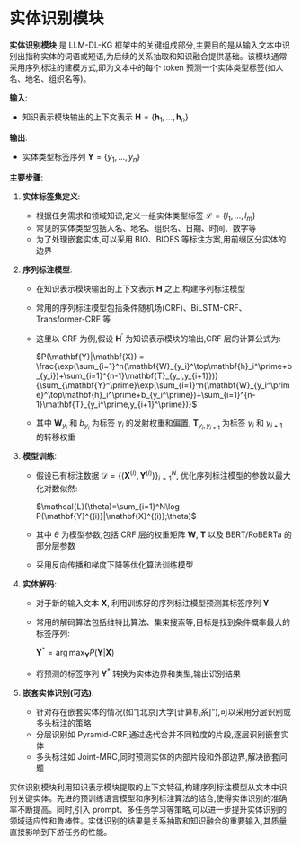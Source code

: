 # 实体识别模块

**实体识别模块** 是 LLM-DL-KG 框架中的关键组成部分,主要目的是从输入文本中识别出指称实体的词语或短语,为后续的关系抽取和知识融合提供基础。该模块通常采用序列标注的建模方式,即为文本中的每个 token 预测一个实体类型标签(如人名、地名、组织名等)。

**输入**:

- 知识表示模块输出的上下文表示 $\mathbf{H}=\{\mathbf{h}_1,\ldots,\mathbf{h}_n\}$

**输出**:

- 实体类型标签序列 $\mathbf{Y}=\{y_1,\ldots,y_n\}$

**主要步骤**:

1. **实体标签集定义**:
   - 根据任务需求和领域知识,定义一组实体类型标签 $\mathcal{L}=\{l_1,\ldots,l_m\}$
   - 常见的实体类型包括人名、地名、组织名、日期、时间、数字等
   - 为了处理嵌套实体,可以采用 BIO、BIOES 等标注方案,用前缀区分实体的边界
2. **序列标注模型**:

   - 在知识表示模块输出的上下文表示 $\mathbf{H}$ 之上,构建序列标注模型
   - 常用的序列标注模型包括条件随机场(CRF)、BiLSTM-CRF、Transformer-CRF 等
   - 这里以 CRF 为例,假设 $\mathbf{H}^\prime$ 为知识表示模块的输出,CRF 层的计算公式为:

     $P(\mathbf{Y}|\mathbf{X}) = \frac{\exp(\sum_{i=1}^n(\mathbf{W}_{y_i}^\top\mathbf{h}_i^\prime+b_{y_i})+\sum_{i=1}^{n-1}\mathbf{T}_{y_i,y_{i+1}})}{\sum_{\mathbf{Y}^\prime}\exp(\sum_{i=1}^n(\mathbf{W}_{y_i^\prime}^\top\mathbf{h}_i^\prime+b_{y_i^\prime})+\sum_{i=1}^{n-1}\mathbf{T}_{y_i^\prime,y_{i+1}^\prime})}$

   - 其中 $\mathbf{W}_{y_i}$ 和 $b_{y_i}$ 为标签 $y_i$ 的发射权重和偏置, $\mathbf{T}_{y_i,y_{i+1}}$ 为标签 $y_i$ 和 $y_{i+1}$ 的转移权重

3. **模型训练**:

   - 假设已有标注数据 $\mathcal{D}=\{(\mathbf{X}^{(i)},\mathbf{Y}^{(i)})\}_{i=1}^N$, 优化序列标注模型的参数以最大化对数似然:

     $\mathcal{L}(\theta)=\sum_{i=1}^N\log P(\mathbf{Y}^{(i)}|\mathbf{X}^{(i)};\theta)$

   - 其中 $\theta$ 为模型参数,包括 CRF 层的权重矩阵 $\mathbf{W}$, $\mathbf{T}$ 以及 BERT/RoBERTa 的部分层参数
   - 采用反向传播和梯度下降等优化算法训练模型

4. **实体解码**:

   - 对于新的输入文本 $\mathbf{X}$, 利用训练好的序列标注模型预测其标签序列 $\mathbf{Y}$
   - 常用的解码算法包括维特比算法、集束搜索等,目标是找到条件概率最大的标签序列:

     $\mathbf{Y}^* = \arg\max_{\mathbf{Y}}P(\mathbf{Y}|\mathbf{X})$

   - 将预测的标签序列 $\mathbf{Y}^*$ 转换为实体边界和类型,输出识别结果

5. **嵌套实体识别(可选)**:
   - 针对存在嵌套实体的情况(如"[北京]大学[计算机系]"),可以采用分层识别或多头标注的策略
   - 分层识别如 Pyramid-CRF,通过迭代合并不同粒度的片段,逐层识别嵌套实体
   - 多头标注如 Joint-MRC,同时预测实体的内部片段和外部边界,解决嵌套问题

实体识别模块利用知识表示模块提取的上下文特征,构建序列标注模型从文本中识别关键实体。先进的预训练语言模型和序列标注算法的结合,使得实体识别的准确率不断提高。同时,引入 prompt、多任务学习等策略,可以进一步提升实体识别的领域适应性和鲁棒性。实体识别的结果是关系抽取和知识融合的重要输入,其质量直接影响到下游任务的性能。
